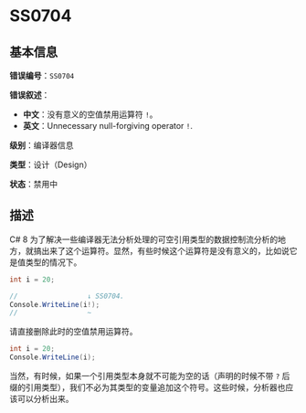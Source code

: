 ﻿# SS0704
## 基本信息

**错误编号**：`SS0704`

**错误叙述**：

* **中文**：没有意义的空值禁用运算符 `!`。
* **英文**：Unnecessary null-forgiving operator `!`.

**级别**：编译器信息

**类型**：设计（Design）

**状态**：禁用中

## 描述

C# 8 为了解决一些编译器无法分析处理的可空引用类型的数据控制流分析的地方，就搞出来了这个运算符。显然，有些时候这个运算符是没有意义的，比如说它是值类型的情况下。

```csharp
int i = 20;

//                 ↓ SS0704.
Console.WriteLine(i!);
//                 ~
```

请直接删除此时的空值禁用运算符。

```csharp
int i = 20;
Console.WriteLine(i);
```

当然，有时候，如果一个引用类型本身就不可能为空的话（声明的时候不带 `?` 后缀的引用类型），我们不必为其类型的变量追加这个符号。这些时候，分析器也应该可以分析出来。